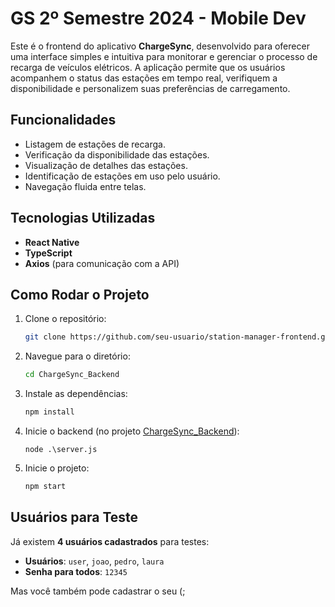 # GS 2º Semestre 2024 - Mobile Dev

Este é o frontend do aplicativo **ChargeSync**, desenvolvido para oferecer uma interface simples e intuitiva para monitorar e gerenciar o processo de recarga de veículos elétricos. A aplicação permite que os usuários acompanhem o status das estações em tempo real, verifiquem a disponibilidade e personalizem suas preferências de carregamento.

## Funcionalidades

- Listagem de estações de recarga.
- Verificação da disponibilidade das estações.
- Visualização de detalhes das estações.
- Identificação de estações em uso pelo usuário.
- Navegação fluida entre telas.

## Tecnologias Utilizadas

- **React Native**
- **TypeScript**
- **Axios** (para comunicação com a API)

## Como Rodar o Projeto

1. Clone o repositório:
   ```bash
   git clone https://github.com/seu-usuario/station-manager-frontend.git
   ```
2. Navegue para o diretório:
   ```bash
   cd ChargeSync_Backend
   ```
3. Instale as dependências:
   ```bash
   npm install
   ```
4. Inicie o backend (no projeto [ChargeSync_Backend](https://github.com/psnogueira/ChargeSync_Backend)):
   ```env
   node .\server.js
   ```
5. Inicie o projeto:
   ```bash
   npm start
   ```

## Usuários para Teste

Já existem **4 usuários cadastrados** para testes:

- **Usuários**: `user`, `joao`, `pedro`, `laura`
- **Senha para todos**: `12345`

Mas você também pode cadastrar o seu  (;
